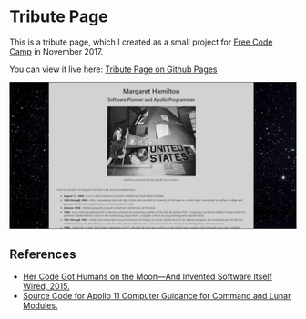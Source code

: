 Tribute Page
===============

This is a tribute page, which I created as a small project for [Free Code Camp](https://www.freecodecamp.org/) in November 2017.

You can view it live here: [Tribute Page on Github Pages](https://jlollis.github.io/fcc-tribute/)

![screenshot](https://github.com/jlollis/fcc-tribute/blob/master/screenshot.jpg)

References
-----------
- [Her Code Got Humans on the Moon—And Invented Software Itself Wired, 2015.](https://www.wired.com/2015/10/margaret-hamilton-nasa-apollo/)
- [Source Code for Apollo 11 Computer Guidance for Command and Lunar Modules.](https://github.com/chrislgarry/Apollo-11/) 
